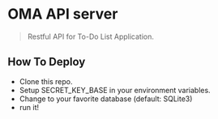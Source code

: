 # OMA API server
> Restful API for To-Do List Application.
## How To Deploy
* Clone this repo.
* Setup SECRET_KEY_BASE in your environment variables.
* Change to your favorite database (default: SQLite3) 
* run it!